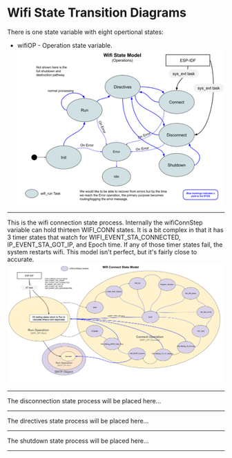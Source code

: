 # Wifi State Transition Diagrams 
There is one state variable with eight opertional states:
* wifiOP - Operation state variable.
![Run State Model](./drawings/wifi_state_model.svg)
___  
This is the wifi connection state process.  Internally the wifiConnStep variable can hold thirteen WIFI_CONN states.  It is a bit complex in that it has 3 timer states that watch for WIFI_EVENT_STA_CONNECTED, IP_EVENT_STA_GOT_IP, and Epoch time.   If any of those timer states fail, the system restarts wifi.  This model isn't perfect, but it's fairly close to accurate.
![Connect State Model](./drawings/wifi_state_model_connect.svg)
___  
The disconnection state process will be placed here...
___   
The directives state process will be placed here...
___  
The shutdown state process will be placed here...
___  
